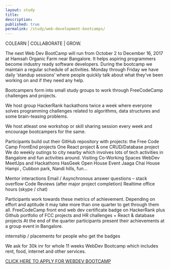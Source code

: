 ```yaml
---
layout: study
title:
description:
published: true
permalink: /study/web-development-bootcamps/
---
```

COLEARN | COLLABORATE | GROW.

The next Web Dev BootCamp will run from October 2 to December 16, 2017 at Hamsah Organic Farm near Bangalore. It helps aspiring programmers become industry ready software developers. During the bootcamp we maintain a regular schedule of activities.
Monday through Friday we have daily ‘standup sessions’ where people quickly talk about what they’ve been working on and if they need any help.

Bootcampers form into small study groups to work through FreeCodeCamp challenges and projects.

We host group HackerRank hackathons twice a week where everyone solves programming challenges related to algorithms, data structures and some brain-teasing problems.

We host atleast one workshop or skill sharing session every week and encourage bootcampers for the same.

Participants build out their GitHub repository with projects:
the Free Code Camp FrontEnd projects
One React project
& one CRUD/Database project
We do weekly outings to city nearby which involves lots of tech activities in Bangalore and fun activities around.
Visiting Co-Working Spaces
WebDev MeetUps and Hackathons
HasGeek Open House Event
Jaaga Chai House
Hampi , Cubbon park, Nandi hills, fun…

Mentor interactions
Email / Asynchronous answer questions – stack overflow
Code Reviews (after major project completion)
Realtime office hours (skype / chat)

Participants work towards these metrics of achievement. Depending on effort and aptitude it may take more than one quarter to get through them all.
FreeCodeCamp front end web dev certificate
badge on HackerRank
plus Github portfolio of FCC projects and HR challenges + React & database projects
At the end of the quarter participants present their achievements at a group event in Bangalore.

internship / placements for people who get the badges

We ask for 30k inr for whole 11 weeks WebDev Bootcamp which includes rent, food, internet and other services.

[CLICK HERE TO APPLY FOR WEBDEV BOOTCAMP](https://goo.gl/forms/47s1LgDyw39aY9ZE3)

